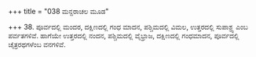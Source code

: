 +++
title = "038 ಮನ್ದರಾಚಲ ಮೂಡ"

+++
38. ಪೂರ್ವದಲ್ಲಿ ಮಂದರ, ದಕ್ಷಿಣದಲ್ಲಿ ಗಂಧ ಮಾದನ, ಪಶ್ಚಿಮದಲ್ಲಿ ವಿಮಲ, ಉತ್ತರದಲ್ಲಿ ಸುಪಾಶ್ರ್ವ ಎಂಬ ಪರ್ವತಗಳಿವೆ. ಹಾಗೆಯೇ ಉತ್ತರದಲ್ಲಿ ನಂದನ, ಪಶ್ಚಿಮದಲ್ಲಿ ವೈಭ್ರಾಜ, ದಕ್ಷಿಣದಲ್ಲಿ ಗಂಧಮಾದನ, ಪೂರ್ವದಲ್ಲಿ ಚೈತ್ರರಥಗಳೆಂಬ ವನಗಳಿವೆ.